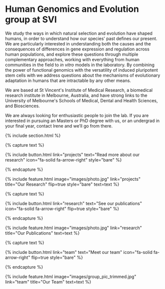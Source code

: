 ---
---

# Human Genomics and Evolution group at SVI

We study the ways in which natural selection and evolution have shaped humans, in order to understand how our species' past defines our present.  We are particularly interested in understanding both the causes and the consequences of differences in gene expression and regulation across human populations, and explore these questions through multiple complementary approaches, working with everything from human communities in the field to *in vitro* models in the laboratory. By combining the power of functional genomics with the versatility of induced pluripotent stem cells with we address questions about the mechanisms of evolutionary adaptation in humans that are intractable by any other means.

We are based at St Vincent's Institute of Medical Research, a biomedical research institute in Melbourne, Australia, and have strong links to the University of Melbourne's Schools of Medical, Dental and Health Sciences, and Biosciences. 

We are always looking for enthusiastic people to join the lab. If you are interested in pursuing an Masters or PhD degree with us, or an undergrad in your final year, contact Irene and we’ll go from there.

{% include section.html %}

{% capture text %}

{%
  include button.html
  link="projects"
  text="Read more about our research"
  icon="fa-solid fa-arrow-right"
  style="bare"
%}

{% endcapture %}

{%
  include feature.html
  image="images/photo.jpg"
  link="projects"
  title="Our Research"
  flip=true
  style="bare"
  text=text
%}


{% capture text %}

{%
  include button.html
  link="research"
  text="See our publications"
  icon="fa-solid fa-arrow-right"
  flip=true
  style="bare"
%}

{% endcapture %}

{%
  include feature.html
  image="images/photo.jpg"
  link="research"
  title="Our Publications"
  text=text
%}


{% capture text %}

{%
  include button.html
  link="team"
  text="Meet our team"
  icon="fa-solid fa-arrow-right"
  flip=true
  style="bare"
%}

{% endcapture %}

{%
  include feature.html
  image="images/group_pic_trimmed.jpg"
  link="team"
  title="Our Team"
  text=text
%}

